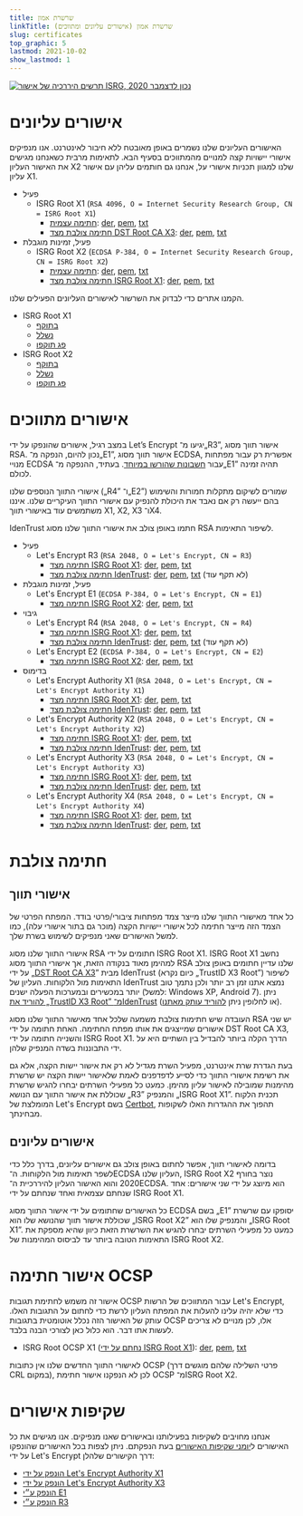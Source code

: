 ```yaml
---
title: שרשרת אמון
linkTitle: שרשרת אמון (אישורים עליונים ומתווכים)
slug: certificates
top_graphic: 5
lastmod: 2021-10-02
show_lastmod: 1
---
```



[![תרשים היררכיה של אישור ISRG, נכון לדצמבר 2020](/images/isrg-hierarchy.png)](/images/isrg-hierarchy.png)

# אישורים עליונים

האישורים העליונים שלנו נשמרים באופן מאובטח ללא חיבור לאינטרנט. אנו מנפיקים אישורי יישויות קצה למנויים מהמתווכים בסעיף הבא. לתאימות מרבית כשאנחנו מגישים את האישור העליון X2 שלנו למגוון תכניות אישורי על, אנחנו גם חותמים עליהן עם אישור עליון X1.

* פעיל
  * ISRG Root X1 (`RSA 4096, O = Internet Security Research Group, CN = ISRG Root X1`)
    * [חתימה עצמית](https://crt.sh/?id=9314791): [der](/certs/isrgrootx1.der),‏ [pem](/certs/isrgrootx1.pem),‏ [txt](/certs/isrgrootx1.txt)
    * [חתימה צולבת מצד DST Root CA X3](https://crt.sh/?id=3958242236): [der](/certs/isrg-root-x1-cross-signed.der),‏ [pem](/certs/isrg-root-x1-cross-signed.pem),‏ [txt](/certs/isrg-root-x1-cross-signed.txt)
* פעיל, זמינות מוגבלת
  * ISRG Root X2 (`ECDSA P-384, O = Internet Security Research Group, CN = ISRG Root X2`)
    * [חתימה עצמית](https://crt.sh/?id=3335562555): [der](/certs/isrg-root-x2.der),‏ [pem](/certs/isrg-root-x2.pem),‏ [txt](/certs/isrg-root-x2.txt)
    * [חתימה צולבת מצד ISRG Root X1](https://crt.sh/?id=3334561878): [der](/certs/isrg-root-x2-cross-signed.der),‏ [pem](/certs/isrg-root-x2-cross-signed.pem),‏ [txt](/certs/isrg-root-x2-cross-signed.txt)

הקמנו אתרים כדי לבדוק את השרשור לאישורים העליונים הפעילים שלנו.

* ISRG Root X1
  * [בתוקף](https://valid-isrgrootx1.letsencrypt.org/)
  * [נשלל](https://revoked-isrgrootx1.letsencrypt.org/)
  * [פג תוקפו](https://expired-isrgrootx1.letsencrypt.org/)
* ISRG Root X2
  * [בתוקף](https://valid-isrgrootx2.letsencrypt.org/)
  * [נשלל](https://revoked-isrgrootx2.letsencrypt.org/)
  * [פג תוקפו](https://expired-isrgrootx2.letsencrypt.org/)

# אישורים מתווכים

במצב רגיל, אישורים שהונפקו על ידי Let’s Encrypt יגיעו מ־„R3”, אישור תווך מסוג RSA. נכון להיום, הנפקה מ־„E1”, אישור תווך מסוג ECDSA, אפשרית רק עבור מפתחות מנויי ECDSA עבור [חשבונות שהורשו במיוחד](https://community.letsencrypt.org/t/ecdsa-availability-in-production-environment/150679). בעתיד, ההנפקה מ־„E1” תהיה זמינה לכולם.

אישורי התווך הנוספים שלנו („R4” ו־„E2”) שמורים לשיקום מתקלות חמורות והשימוש בהם ייעשה רק אם נאבד את היכולת להנפיק עם אישורי התווך העיקריים שלנו. איננו משתמשים עוד באישורי תווך X1,‏ X2,‏ X3 ו־X4.

IdenTrust חתמו באופן צולב את אישורי התווך שלנו מסוג RSA לשיפור התאימות.

* פעיל
  * Let's Encrypt R3 (`RSA 2048, O = Let's Encrypt, CN = R3`)
    * [חתימה מצד ISRG Root X1](https://crt.sh/?id=3334561879)‏: [der](/certs/lets-encrypt-r3.der),‏ [pem](/certs/lets-encrypt-r3.pem),‏ [txt](/certs/lets-encrypt-r3.txt)
    * [חתימה צולבת מצד IdenTrust](https://crt.sh/?id=3479778542)‏: [der](/certs/lets-encrypt-r3-cross-signed.der),‏ [pem](/certs/lets-encrypt-r3-cross-signed.pem),‏ [txt](/certs/lets-encrypt-r3-cross-signed.txt) (לא תקף עוד)
* פעיל, זמינות מוגבלת
  * Let's Encrypt E1 (`ECDSA P-384, O = Let's Encrypt, CN = E1`)
    * [חתימה מצד ISRG Root X2](https://crt.sh/?id=3334671964)‏: [der](/certs/lets-encrypt-e1.der),‏ [pem](/certs/lets-encrypt-e1.pem),‏ [txt](/certs/lets-encrypt-e1.txt)
* גיבוי
  * Let's Encrypt R4 (`RSA 2048, O = Let's Encrypt, CN = R4`)
    * [חתימה מצד ISRG Root X1](https://crt.sh/?id=3334561877)‏: [der](/certs/lets-encrypt-r4.der),‏ [pem](/certs/lets-encrypt-r4.pem),‏ [txt](/certs/lets-encrypt-r4.txt)
    * [חתימה צולבת מצד IdenTrust](https://crt.sh/?id=3479778543)‏: [der](/certs/lets-encrypt-r4-cross-signed.der),‏ [pem](/certs/lets-encrypt-r4-cross-signed.pem),‏ [txt](/certs/lets-encrypt-r4-cross-signed.txt) (לא תקף עוד)
  * Let's Encrypt E2 (`ECDSA P-384, O = Let's Encrypt, CN = E2`)
    * [חתימה מצד ISRG Root X2](https://crt.sh/?id=3334671963)‏: [der](/certs/lets-encrypt-e2.der),‏ [pem](/certs/lets-encrypt-e2.pem),‏ [txt](/certs/lets-encrypt-e2.txt)
* בדימוס
  * Let's Encrypt Authority X1 (`RSA 2048, O = Let's Encrypt, CN = Let's Encrypt Authority X1`)
    * [חתימה מצד ISRG Root X1](https://crt.sh/?id=9314792)‏: [der](/certs/letsencryptauthorityx1.der),‏ [pem](/certs/letsencryptauthorityx1.pem),‏ [txt](/certs/letsencryptauthorityx1.txt)
    * [חתימה צולבת מצד IdenTrust](https://crt.sh/?id=10235198)‏: [der](/certs/lets-encrypt-x1-cross-signed.der),‏ [pem](/certs/lets-encrypt-x1-cross-signed.pem),‏ [txt](/certs/lets-encrypt-x1-cross-signed.txt)
  * Let's Encrypt Authority X2 (`RSA 2048, O = Let's Encrypt, CN = Let's Encrypt Authority X2`)
    * [חתימה מצד ISRG Root X1](https://crt.sh/?id=12721505)‏: [der](/certs/letsencryptauthorityx2.der),‏ [pem](/certs/letsencryptauthorityx2.pem),‏ [txt](/certs/letsencryptauthorityx2.txt)
    * [חתימה צולבת מצד IdenTrust](https://crt.sh/?id=10970235)‏: [der](/certs/lets-encrypt-x2-cross-signed.der),‏ [pem](/certs/lets-encrypt-x2-cross-signed.pem),‏ [txt](/certs/lets-encrypt-x2-cross-signed.txt)
  * Let's Encrypt Authority X3 (`RSA 2048, O = Let's Encrypt, CN = Let's Encrypt Authority X3`)
    * [חתימה מצד ISRG Root X1](https://crt.sh/?id=47997543)‏: [der](/certs/letsencryptauthorityx3.der),‏ [pem](/certs/letsencryptauthorityx3.pem),‏ [txt](/certs/letsencryptauthorityx3.txt)
    * [חתימה צולבת מצד IdenTrust](https://crt.sh/?id=15706126)‏: [der](/certs/lets-encrypt-x3-cross-signed.der),‏ [pem](/certs/lets-encrypt-x3-cross-signed.pem),‏ [txt](/certs/lets-encrypt-x3-cross-signed.txt)
  * Let's Encrypt Authority X4 (`RSA 2048, O = Let's Encrypt, CN = Let's Encrypt Authority X4`)
    * [חתימה מצד ISRG Root X1](https://crt.sh/?id=47997546)‏: [der](/certs/letsencryptauthorityx4.der),‏ [pem](/certs/letsencryptauthorityx4.pem),‏ [txt](/certs/letsencryptauthorityx4.txt)
    * [חתימה צולבת מצד IdenTrust](https://crt.sh/?id=15710291)‏: [der](/certs/lets-encrypt-x4-cross-signed.der),‏ [pem](/certs/lets-encrypt-x4-cross-signed.pem),‏ [txt](/certs/lets-encrypt-x4-cross-signed.txt)

# חתימה צולבת

## אישורי תווך

כל אחד מאישורי התווך שלנו מייצר צמד מפתחות ציבורי/פרטי בודד. המפתח הפרטי של הצמד הזה מייצר חתימה לכל אישורי יישויות הקצה (מוכר גם בתור אישורי עלה), כמו למשל האישורים שאני מנפיקים לשימוש בשרת שלך.

אישורי התווך שלנו מסוג RSA חתומים על ידי ISRG Root X1. ISRG Root X1 נחשב למהימן מאוד בנקודה הזאת, אך אישורי התווך מסוג RSA שלנו עדיין חתומים באופן צולב על ידי „[DST Root CA X3](https://crt.sh/?id=8395)” מבית IdenTrust (כיום נקרא „TrustID X3 Root”) לשיפור התאימות מול הלקוחות. העליון של IdenTrust נמצא אתנו זמן רב יותר ולכן נתמך טוב יותר במכשירים ובמערכות הפעלה ישנים (למשל: Windows XP, Android 7). ניתן [להוריד את „TrustID X3 Root” מ־IdenTrust](https://www.identrust.com/support/downloads) (או לחלופין ניתן [להוריד עותק מאתנו](/certs/trustid-x3-root.pem.txt)).

העובדה שיש חתימות צולבת משמעה שלכל אחד מאישור התווך שלנו מסוג RSA יש שני אישורים שמייצגים את אותו מפתח החתימה. האחת חתומה על ידי DST Root CA X3, והשנייה חתומה על ידי ISRG Root X1. הדרך הקלה ביותר להבדיל בין השתיים היא על ידי התבוננות בשדה המנפיק שלהן.

בעת הגדרת שרת אינטרנט, מפעיל השרת מגדיל לא רק את אישור יישות הקצה, אלא גם את רשימת אישורי התווך כדי לסייע לדפדפנים לאמת שלאישור יישות הקצה יש שרשרת מהימנות שמובילה לאישור עליון מהימן. כמעט כל מפעילי השרתים יבחרו להגיש שרשרת שכוללת את אישור התווך עם הנושא „R3” והמנפיק „ISRG Root X1”. תכנית הלקוח המומלצת של Let's Encrypt בשם [Certbot](https://certbot.org), תהפוך את ההגדרות האלו לשקופות מבחינתך.

## אישורים עליונים
בדומה לאישורי תווך, אפשר לחתום באופן צולב גם אישורים עליונים, בדרך כלל כדי לשפר תאימות מול הלקוחות. ה־ECDSA העליון שלנו, ISRG Root X2 נוצר בחורף 2020 והוא האישור העליון להיררכיית ה־ECDSA. הוא מיוצג על ידי שני אישורים: אחד שנחתם עצמאית ואחד שנחתם על ידי ISRG Root X1.

כל האישורים שחתומים על ידי אישור התווך מסוג ECDSA בשם „E1” יסופקו עם שרשרת שכוללת אישור תווך שהנושא שלו הוא „ISRG Root X2” והמנפיק שלו הוא „ISRG Root X1”. כמעט כל מפעילי השרתים יבחרו להגיש את השרשרת הזאת כיוון שהיא מספקת את התאימות הטובה ביותר עד לביסוס המהימנות של ISRG Root X2.

# אישור חתימה OCSP

אישור זה משמש לחתימת תגובות OCSP עבור המתווכים של הרשות Let's Encrypt, כדי שלא יהיה עלינו להעלות את המפתח העליון לרשת כדי לחתום על התגובות האלו. עותק של האישור הזה נכלל אוטומטית בתגובות OCSP אלו, לכן מנויים לא צריכים לעשות אתו דבר. הוא כלול כאן לצורכי הבנה בלבד.

* ISRG Root OCSP X1 ([נחתם על ידי ISRG Root X1](https://crt.sh/?id=2929281974)): [der](/certs/isrg-root-ocsp-x1.der),‏ [pem](/certs/isrg-root-ocsp-x1.pem),‏ [txt](/certs/isrg-root-ocsp-x1.txt)

לאישורי התווך החדשים שלנו אין כתובות OCSP (פרטי השלילה שלהם מוגשים דרך CRL במקום), לכן לא הנפקנו אישור חתימת OCSP מ־ISRG Root X2.

# שקיפות אישורים

אנחנו מחויבים לשקיפות בפעילותנו ובאישורים שאנו מנפיקים. אנו מגישים את כל האישורים ל[יומני שקיפות האישורים](https://www.certificate-transparency.org/) בעת הנפקתם. ניתן לצפות בכל האישורים שהונפקו על ידי Let's Encrypt דרך הקישורים שלהלן:

* [הונפק על ידי Let's Encrypt Authority X1](https://crt.sh/?Identity=%25&iCAID=7395)
* [הונפק על ידי Let's Encrypt Authority X3](https://crt.sh/?Identity=%25&iCAID=16418)
* [הונפק ע״י E1](https://crt.sh/?Identity=%25&iCAID=183283)
* [הונפק ע״י R3](https://crt.sh/?Identity=%25&iCAID=183267)
